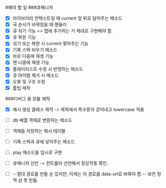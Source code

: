 #해야 할 일
###큐매니저
- [x] 라이브러리 컨텍스트일 때 current 앞 뒤로 달아주는 메소드
- [x] 곡 순서가 바뀌었을 때 핸들러
- [x] 큐 섞기 기능 => 맵에 추가하는 거 제대로 구현해야 함.
- [x] 큐 복원 기능
- [x] 섞기 또는 복원 시 current 찾아주는 기능
- [x] 기록 스택 비우기 메소드
- [x] 바로 다음에 재생 기능
- [x] 맨 나중에 재생 기능
- [x] 플레이리스트 수정 시 반영하는 메소드
- [x] 큐 아이템 제거 시 메소드
- [x] 오류 및 구조 수정
- [x] 툴팁 제작

###디버그 용 모듈 제작
- [x] 해시 생성 클래스 제작 -> 제목에서 특수문자 걷어내고 lowercase 적용
- [ ] db 배열 객체로 변환하는 메소드
- [ ] 객체들 저장하는 해시 테이블
- [ ] 기록 스택과 큐에 넣어주는 메소드
- [ ] play 메소드들 임시로 구현
- [ ] 큐매니저 선언 -> 컨트롤러 선언해서 정상작동 확인.

- [ ] --절대 경로를 만들 순 있지만, 이제는 이 경로를 data-url로 바꿔야 함.-- 보안 정책 상 못 만듦.